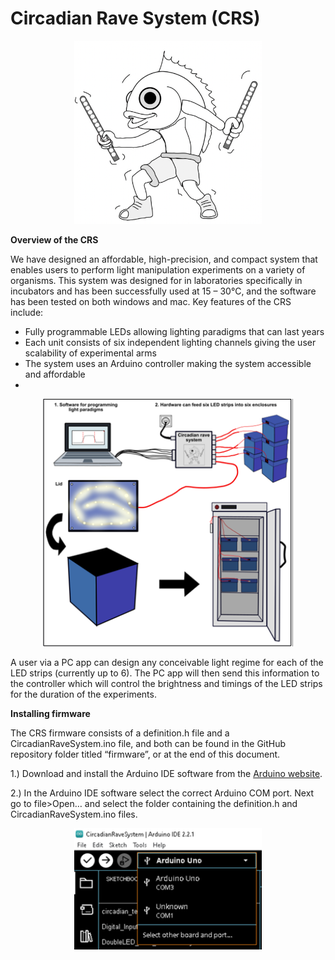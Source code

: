 # Circadian Rave System (CRS)

<p align="center">
  <img src="Images/CRS_logo.png" width="300" alt="CRS logo" />
</p>

__Overview of the CRS__

We have designed an affordable, high-precision, and compact system that enables users to perform light manipulation experiments on a variety of organisms. This system was designed for in laboratories specifically in incubators and has been successfully used at 15 – 30°C, and the software has been tested on both windows and mac.
Key features of the CRS include:

- Fully programmable LEDs allowing lighting paradigms that can last years
- Each unit consists of six independent lighting channels giving the user scalability of experimental arms
- The system uses an Arduino controller making the system accessible and affordable
- 
<p align="center">
  <img src="Images/overview.png" width="400" alt="System overview" />
</p>
A user via a PC app can design any conceivable light regime for each of the LED strips (currently up to 6). The PC app will then send this information to the controller which will control the brightness and timings of the LED strips for the duration of the experiments.


__Installing firmware__

The CRS firmware consists of a definition.h file and a CircadianRaveSystem.ino file, and both can be found in the GitHub repository folder titled “firmware”, or at the end of this document.

1.)	Download and install the Arduino IDE software from the [Arduino website](https://www.arduino.cc/software). 

2.)	In the Arduino IDE software select the correct Arduino COM port. Next go to file>Open… and select the folder containing the definition.h and CircadianRaveSystem.ino files.
<p align="center">
  <img src="Images/Com_connect.png" width="300" alt="System overview" />
</p>



